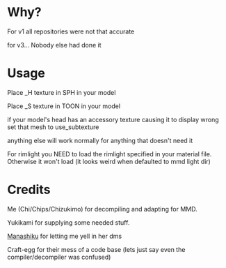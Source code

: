 # Why?

For v1 all repositories were not that accurate

for v3... Nobody else had done it


# Usage

Place _H texture in SPH in your model

Place _S texture in TOON in your model

if your model's head has an accessory texture causing it to display wrong set that mesh to use_subtexture

anything else will work normally for anything that doesn't need it

For rimlight you NEED to load the rimlight specified in your material file. Otherwise it won't load (it looks weird when defaulted to mmd light dir)

# Credits

Me (Chi/Chips/Chizukimo) for decompiling and adapting for MMD.

Yukikami for supplying some needed stuff.

[Manashiku](https://github.com/Manashiku?tab=repositories) for letting me yell in her dms 

Craft-egg for their mess of a code base (lets just say even the compiler/decompiler was confused)
